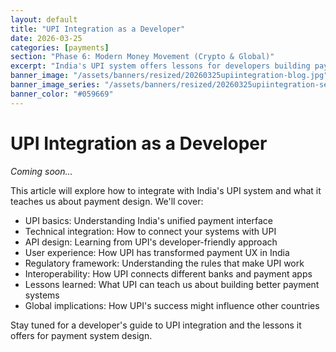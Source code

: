 ```yaml
---
layout: default
title: "UPI Integration as a Developer"
date: 2026-03-25
categories: [payments]
section: "Phase 6: Modern Money Movement (Crypto & Global)"
excerpt: "India's UPI system offers lessons for developers building payment systems. Learn how to integrate with UPI and what it teaches us about payment design."
banner_image: "/assets/banners/resized/20260325upiintegration-blog.jpg"
banner_image_series: "/assets/banners/resized/20260325upiintegration-series.jpg"
banner_color: "#059669"
---
```


# UPI Integration as a Developer

*Coming soon...*

This article will explore how to integrate with India's UPI system and what it teaches us about payment design. We'll cover:

- UPI basics: Understanding India's unified payment interface
- Technical integration: How to connect your systems with UPI
- API design: Learning from UPI's developer-friendly approach
- User experience: How UPI has transformed payment UX in India
- Regulatory framework: Understanding the rules that make UPI work
- Interoperability: How UPI connects different banks and payment apps
- Lessons learned: What UPI can teach us about building better payment systems
- Global implications: How UPI's success might influence other countries

Stay tuned for a developer's guide to UPI integration and the lessons it offers for payment system design.

